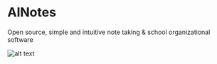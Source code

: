 # AlNotes
Open source, simple and intuitive note taking &amp; school organizational software



![alt text](https://hamoodia.tk/img/al-notes.png)

